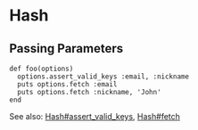 Hash
====

Passing Parameters
------------------

    def foo(options)
      options.assert_valid_keys :email, :nickname
      puts options.fetch :email
      puts options.fetch :nickname, 'John'
    end


See also: [Hash#assert_valid_keys][], [Hash#fetch][]

[Hash#assert_valid_keys]: https://github.com/chrisoei/ruby-docs/blob/master/Hash/Hash%23assert_valid_keys.md

[Hash#fetch]: https://github.com/chrisoei/ruby-docs/blob/master/Hash/Hash%23fetch.md